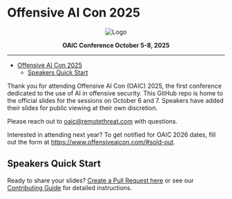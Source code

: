 # Offensive AI Con 2025

<div align="center">

<img
  src="https://pbs.twimg.com/profile_banners/1840847063443259392/1742337980/1080x360"
  alt="Logo"
  align="center"
/>

**OAIC Conference October 5-8, 2025**

</div>

---

- [Offensive AI Con 2025](#offensive-ai-con-2025)
  - [Speakers Quick Start](#speakers-quick-start)

Thank you for attending Offensive AI Con (OAIC) 2025, the first conference dedicated to the use of AI in offensive security. This GitHub repo is home to the official slides for the sessions on October 6 and 7. Speakers have added their slides for public viewing at their own discretion. 

Please reach out to [oaic@remotethreat.com](mailto:oaic@remotethreat.com) with questions.

Interested in attending next year? To get notified for OAIC 2026 dates, fill out the form at https://www.offensiveaicon.com/#sold-out.

## Speakers Quick Start

Ready to share your slides? [Create a Pull Request here](https://github.com/Offensive-AI-Con/OAIC-2025/compare) or see our [Contributing Guide](.github/CONTRIBUTING.md) for detailed instructions.
